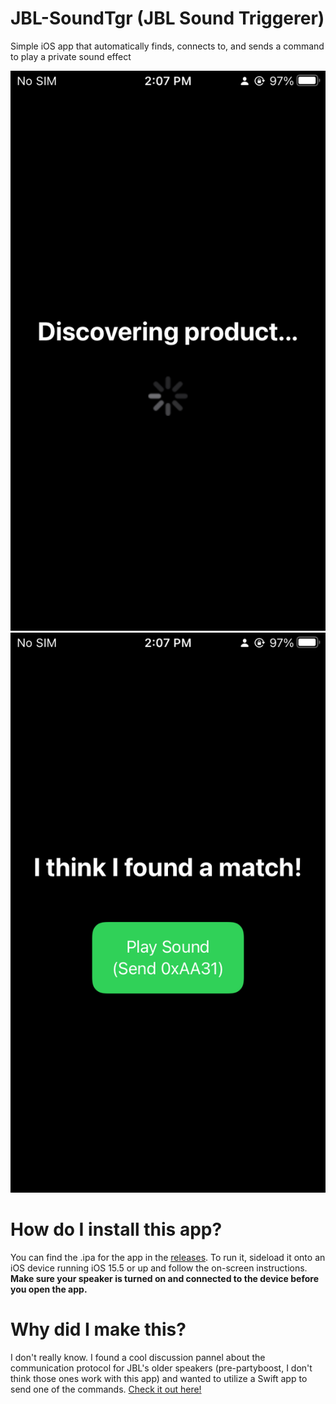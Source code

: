 # JBL-SoundTgr (JBL Sound Triggerer)
Simple iOS app that automatically finds, connects to, and sends a command to play a private sound effect

![Demo Screenshot 1](https://github.com/XboxOneSogie720/JBL-SoundTgr/blob/main/Images/IMG_0005.PNG)
![Demo Screenshot 2](https://github.com/XboxOneSogie720/JBL-SoundTgr/blob/main/Images/IMG_0006.PNG)

# How do I install this app?
You can find the .ipa for the app in the [releases](https://github.com/XboxOneSogie720/JBL-SoundTgr/releases). To run it, sideload it onto an iOS device running iOS 15.5 or up and follow the on-screen instructions. **Make sure your speaker is turned on and connected to the device before you open the app.**

# Why did I make this?
I don't really know. I found a cool discussion pannel about the communication protocol for JBL's older speakers (pre-partyboost, I don't think those ones work with this app) and wanted to utilize a Swift app to send one of the commands. [Check it out here!](https://github.com/pembem22/connect-plus/discussions/56)

